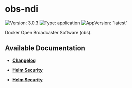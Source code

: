 # obs-ndi

![Version: 3.0.3](https://img.shields.io/badge/Version-3.0.3-informational?style=flat-square) ![Type: application](https://img.shields.io/badge/Type-application-informational?style=flat-square) ![AppVersion: "latest"](https://img.shields.io/badge/AppVersion-"latest"-informational?style=flat-square)

Docker Open Broadcaster Software (obs).

## Available Documentation

- [**Changelog**](CHANGELOG)

- [**Helm Security**](container-security)

- [**Helm Security**](helm-security)

